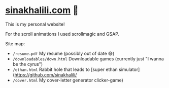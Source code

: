 # [sinakhalili.com](https://sinakhalili.com) 👋

This is my personal website!

For the scroll animations I used scrollmagic and GSAP.

Site map:

- `/resume.pdf` My resume (possibly out of date :sweat_smile:)
- `/downloadables/down.html` Downloadable games (currently just "I wanna be the cyrus")
- `/ethan.html` Rabbit hole that leads to [super ethan simulator](https://github.com/sinakhalili/
- `/cover.html` My cover-letter generator
  clicker-game)
